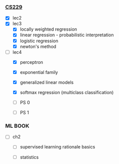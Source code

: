 ### [CS229](https://www.youtube.com/watch?v=het9HFqo1TQ&list=PLoROMvodv4rMiGQp3WXShtMGgzqpfVfbU&index=4) 

- [x] lec2 
- [x] lec3
	- [x] locally weighted regression
	- [x] linear regression - probabilistic interpretation
	- [x] logistic regression
	- [x] newton's method
- [ ] lec4
	- [x] perceptron
	- [x] exponential family
	- [x] generalized linear models
	- [x] softmax regression (multiclass classification)
	- [ ] PS 0 
	- [ ] PS 1




### ML BOOK

- [ ] ch2
	- [ ] supervised learning rationale basics
	- [ ] statistics

 

